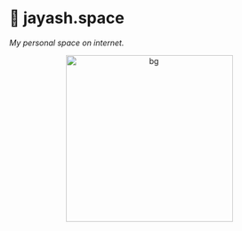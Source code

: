 # 🌌 jayash.space

_My personal space on internet._


<p align="center">
    <a href="https://jayash.space">
        <img alt="bg" src="https://res.cloudinary.com/df0aad0ku/image/upload/v1683045624/github%20assets/jt-logo_1_Traced_e19y3r.png" width="300">
    </a>
</p>
